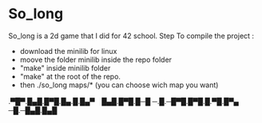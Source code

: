# So_long
So_long is a 2d game that I did for 42 school.
Step To compile the project :
  - download the minilib for linux
  - moove the folder minilib inside the repo folder
  - "make" inside minilib folder
  - "make" at the root of the repo.
  - then ./so_long maps/* (you can choose wich map you want)

.▀█▀.█▄█.█▀█.█▄.█.█▄▀　█▄█.█▀█.█─█
─.█.─█▀█.█▀█.█.▀█.█▀▄　─█.─█▄█.█▄█

